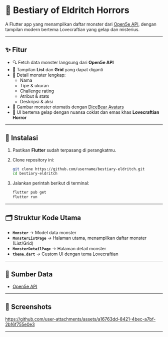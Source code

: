 


# 📖 Bestiary of Eldritch Horrors

A Flutter app yang menampilkan daftar monster dari [Open5e API](https://api.open5e.com/monsters/), dengan tampilan modern bertema Lovecraftian yang gelap dan misterius.  

---

## ✨ Fitur

- 🔍 Fetch data monster langsung dari **Open5e API**
- 📑 Tampilan **List** dan **Grid** yang dapat diganti
- 📜 Detail monster lengkap:
  - Nama
  - Tipe & ukuran
  - Challenge rating
  - Atribut & stats
  - Deskripsi & aksi
- 🎨 Gambar monster otomatis dengan [DiceBear Avatars](https://www.dicebear.com/)
- 🖤 UI bertema gelap dengan nuansa coklat dan emas khas **Lovecraftian Horror**

---

## 🚀 Instalasi

1. Pastikan **Flutter** sudah terpasang di perangkatmu.
2. Clone repository ini:

   ```bash
   git clone https://github.com/username/bestiary-eldritch.git
   cd bestiary-eldritch
   

3. Jalankan perintah berikut di terminal:

   ```bash
   flutter pub get
   flutter run
   ```

---

## 🗂 Struktur Kode Utama

* **`Monster`** → Model data monster
* **`MonsterListPage`** → Halaman utama, menampilkan daftar monster (List/Grid)
* **`MonsterDetailPage`** → Halaman detail monster
* **`theme.dart`** → Custom UI dengan tema Lovecraftian

---

## 📡 Sumber Data

* [Open5e API](https://api.open5e.com/monsters/)

---

## 📸 Screenshots



https://github.com/user-attachments/assets/a16763dd-8421-4bec-a7bf-2b16f755e0e3


---



